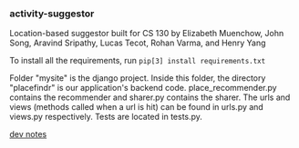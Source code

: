### activity-suggestor

Location-based suggestor built for CS 130 by Elizabeth Muenchow, John Song, Aravind Sripathy, Lucas Tecot, Rohan Varma, and Henry Yang

To install all the requirements, run `pip[3] install requirements.txt`

Folder "mysite" is the django project. Inside this folder, the directory "placefindr" is our application's backend code. place_recommender.py contains the recommender and sharer.py contains the sharer. The urls and views (methods called when a url is hit) can be found in urls.py and views.py respectively. Tests are located in tests.py.

<Add comments for front end code>

[dev notes](./NOTES.md)

